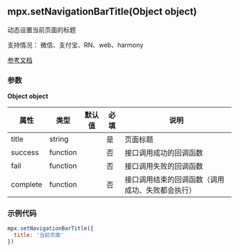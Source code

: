 ## mpx.setNavigationBarTitle(Object object)

动态设置当前页面的标题

支持情况： 微信、支付宝、RN、web、harmony

[参考文档](https://developers.weixin.qq.com/miniprogram/dev/api/ui/navigation-bar/wx.setNavigationBarTitle.html)

### 参数
**Object object**

| 属性    | 类型     | 默认值 | 必填 | 说明                 |
| ------- | -------- | ------ | ---- | -------------------- |
| title   | string   |        | 是   | 页面标题             |
| success | function |        | 否   | 接口调用成功的回调函数 |
| fail    | function |        | 否   | 接口调用失败的回调函数 |
| complete| function |        | 否   | 接口调用结束的回调函数（调用成功、失败都会执行） |

### 示例代码

```js
mpx.setNavigationBarTitle({
  title: '当前页面'
})
```